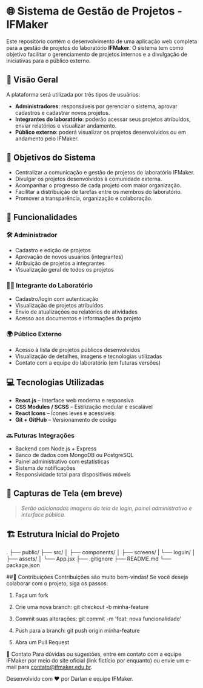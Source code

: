 # 🌐 Sistema de Gestão de Projetos - IFMaker

Este repositório contém o desenvolvimento de uma aplicação web completa para a gestão de projetos do laboratório **IFMaker**. O sistema tem como objetivo facilitar o gerenciamento de projetos internos e a divulgação de iniciativas para o público externo.

## 🚀 Visão Geral

A plataforma será utilizada por três tipos de usuários:

- **Administradores**: responsáveis por gerenciar o sistema, aprovar cadastros e cadastrar novos projetos.
- **Integrantes do laboratório**: poderão acessar seus projetos atribuídos, enviar relatórios e visualizar andamento.
- **Público externo**: poderá visualizar os projetos desenvolvidos ou em andamento pelo IFMaker.

## 🎯 Objetivos do Sistema

- Centralizar a comunicação e gestão de projetos do laboratório IFMaker.
- Divulgar os projetos desenvolvidos à comunidade externa.
- Acompanhar o progresso de cada projeto com maior organização.
- Facilitar a distribuição de tarefas entre os membros do laboratório.
- Promover a transparência, organização e colaboração.

## 🧩 Funcionalidades

### 🛠️ Administrador
- Cadastro e edição de projetos
- Aprovação de novos usuários (integrantes)
- Atribuição de projetos a integrantes
- Visualização geral de todos os projetos

### 👨‍🔬 Integrante do Laboratório
- Cadastro/login com autenticação
- Visualização de projetos atribuídos
- Envio de atualizações ou relatórios de atividades
- Acesso aos documentos e informações do projeto

### 🌍 Público Externo
- Acesso à lista de projetos públicos desenvolvidos
- Visualização de detalhes, imagens e tecnologias utilizadas
- Contato com a equipe do laboratório (em futuras versões)

## 💻 Tecnologias Utilizadas

- **React.js** – Interface web moderna e responsiva
- **CSS Modules / SCSS** – Estilização modular e escalável
- **React Icons** – Ícones leves e acessíveis
- **Git + GitHub** – Versionamento de código

### 🔜 Futuras Integrações

- Backend com Node.js + Express
- Banco de dados com MongoDB ou PostgreSQL
- Painel administrativo com estatísticas
- Sistema de notificações
- Responsividade total para dispositivos móveis

## 📸 Capturas de Tela (em breve)

> *Serão adicionadas imagens da tela de login, painel administrativo e interface pública.*

## 🏗️ Estrutura Inicial do Projeto


.
├── public/
├── src/
│   ├── components/
│   ├── screens/
|   └── loguin/
│   ├── assets/
│   └── App.jsx
├── .gitignore
├── README.md
└── package.json

##🤝 Contribuições
Contribuições são muito bem-vindas! Se você deseja colaborar com o projeto, siga os passos:

1. Faça um fork

2. Crie uma nova branch: git checkout -b minha-feature

3. Commit suas alterações: git commit -m 'feat: nova funcionalidade'

4. Push para a branch: git push origin minha-feature

5. Abra um Pull Request

📩 Contato
Para dúvidas ou sugestões, entre em contato com a equipe IFMaker por meio do site oficial (link fictício por enquanto) ou envie um e-mail para contato@ifmaker.edu.br.

Desenvolvido com ♥️ por Darlan e equipe IFMaker.
